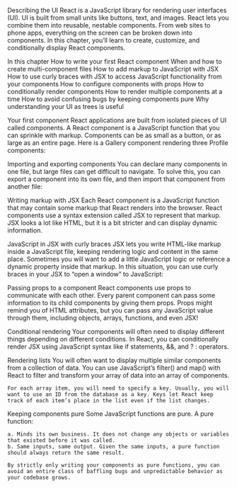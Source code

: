 Describing the UI
React is a JavaScript library for rendering user interfaces (UI). UI is built from small units like buttons, text, and images. React lets you combine them into reusable, nestable components. From web sites to phone apps, everything on the screen can be broken down into components. In this chapter, you’ll learn to create, customize, and conditionally display React components.

In this chapter
    How to write your first React component
    When and how to create multi-component files
    How to add markup to JavaScript with JSX
    How to use curly braces with JSX to access JavaScript functionality from your components
    How to configure components with props
    How to conditionally render components
    How to render multiple components at a time
    How to avoid confusing bugs by keeping components pure
    Why understanding your UI as trees is useful


Your first component 
    React applications are built from isolated pieces of UI called components. A React component is a JavaScript function that you can sprinkle with markup. Components can be as small as a button, or as large as an entire page. Here is a Gallery component rendering three Profile components:

Importing and exporting components 
    You can declare many components in one file, but large files can get difficult to navigate. To solve this, you can export a component into its own file, and then import that component from another file:

Writing markup with JSX 
    Each React component is a JavaScript function that may contain some markup that React renders into the browser. React components use a syntax extension called JSX to represent that markup. JSX looks a lot like HTML, but it is a bit stricter and can display dynamic information.

JavaScript in JSX with curly braces 
    JSX lets you write HTML-like markup inside a JavaScript file, keeping rendering logic and content in the same place. Sometimes you will want to add a little JavaScript logic or reference a dynamic property inside that markup. In this situation, you can use curly braces in your JSX to “open a window” to JavaScript:

Passing props to a component 
    React components use props to communicate with each other. Every parent component can pass some information to its child components by giving them props. Props might remind you of HTML attributes, but you can pass any JavaScript value through them, including objects, arrays, functions, and even JSX!

Conditional rendering 
    Your components will often need to display different things depending on different conditions. In React, you can conditionally render JSX using JavaScript syntax like if statements, &&, and ? : operators.

Rendering lists
    You will often want to display multiple similar components from a collection of data. You can use JavaScript’s filter() and map() with React to filter and transform your array of data into an array of components.

    For each array item, you will need to specify a key. Usually, you will want to use an ID from the database as a key. Keys let React keep track of each item’s place in the list even if the list changes.

Keeping components pure 
    Some JavaScript functions are pure. A pure function:

    a. Minds its own business. It does not change any objects or variables that existed before it was called.
    b. Same inputs, same output. Given the same inputs, a pure function should always return the same result.
    
    By strictly only writing your components as pure functions, you can avoid an entire class of baffling bugs and unpredictable behavior as your codebase grows.